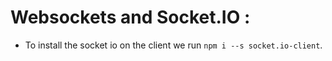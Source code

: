 # Websockets and Socket.IO :

* To install the socket io on the client we run `npm i --s socket.io-client`.

